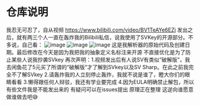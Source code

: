 # 仓库说明
我忍无可忍了，自从视频
https://www.bilibili.com/video/BV1TeAYe6EZj
发出之后，就有两三个人一直在轰炸我的Bilibili私信，说我使用了SVKey的开源部分。不多说，自己看：
![image](https://github.com/user-attachments/assets/4723db73-a8d3-4754-b0ba-6d51b0c412ed)
![image](https://github.com/user-attachments/assets/5ee00e59-6035-4ca6-a4c8-e6bdde025545)
![image](https://github.com/user-attachments/assets/6baaf3c0-21a1-42f4-89a3-5a4c52745c8c)
这是我解析器的原始代码及创建日期。最后修改在今天是因为我把我的抽象定义名标注来开源
不直接优化是为了防止某些人说我抄袭SVkey
再次声明：1.视频发出后有人说SV有类似“破解版”，我去闲鱼花了5元买了所谓的“破解版”才了解到SVkey以及SV Sharp。在此之前我完全不了解SVkey
2.请轰炸我的人立刻停止轰炸，我就不说是谁了，瞪大你们的眼睛看看
3.懒得跟任何人辩驳，我还有学业要完成
4.因为EULA明确禁止解包，所以有些文件我是不能发出来的
有疑问可以在issues提出
原理正在整理
这逆向谁愿意做谁做去吧😅
